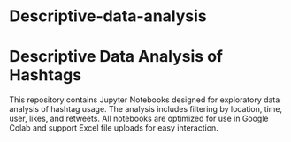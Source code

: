 # Descriptive-data-analysis
# Descriptive Data Analysis of Hashtags
This repository contains Jupyter Notebooks designed for exploratory data analysis of hashtag usage. The analysis includes filtering by location, time, user, likes, and retweets. All notebooks are optimized for use in Google Colab and support Excel file uploads for easy interaction.


